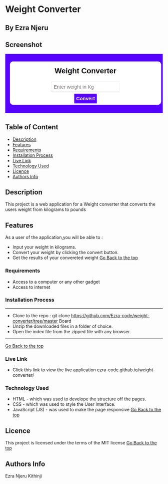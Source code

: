 # Weight Converter
 ## By Ezra Njeru
## Screenshot
 ![image](./assets/images/snapshot.png)
 ## Table of Content
 - [Description](#description)
 - [Features](#features)
 - [Requirements](#requirements)
 - [Installation Process](#installation-Process)
 - [Live Link](#Live-Link)
 - [Technology  Used](#technology-Used)
 - [Licence](#licence)
 - [Authors Info](#Authors-Info)
 ## Description
 <p>This project is a web application for a Weight converter that converts the users weight from kilograms to pounds</p>

## Features

As a user of the application,you will be able to :
* Input your weight in kilograms.
* Convert your weight by clicking the convert button.
* Get the results of your convereted weight
[Go Back to the top](#WeightConverter)
 ###  Requirements
 * Access to  a computer or any other gadget
 * Access to internet
 ### Installation Process
 ****
* Clone to the repo : git clone https://github.com/Ezra-code/weight-converter/tree/master Board
* Unzip the downloaded files in a folder of choice.
* Open the index file from the zipped file with any browser.
 ****
 [Go Back to the top](#WeightConverter)
### Live Link
- Click this link to view the live application ezra-code.github.io/weight-converter/ 
### Technology  Used
* HTML - which was used to develope the structure off the pages.
* CSS - which was used to style the User Interface.
* JavaScript (JS) - was used to make the page responsive
[Go Back to the top](#WeightConverter)
## Licence
This project is licensed under the terms of the MIT license
[Go Back to the top](#WeightConverter)
## Authors Info
Ezra Njeru Kithinji 